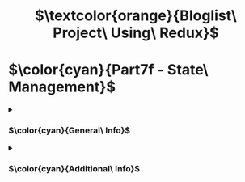 <h1 align="center"> $\textcolor{orange}{Bloglist\ Project\ Using\ Redux}$
</h1>

# $\color{cyan}{Part7f - State\ Management}$

<details>
<summary>

### $\color{cyan}{General\ Info}$

 </summary>

- This project is improved version of the Part4(Backend) and Part5(Frontend).

- What is new:

- Field to capture comments added in `schema model ` and updating comments in array to database(MangoDb).

### Frontend

Tools used for state management :

- Redux
- Redux Toll-kit
- Custom Hooks

</details>

<details>

<summary>

### $\color{cyan}{Additional\ Info}$

 </summary>

- This in and improved version of part4 and part5 of the bloglist projects.

</details>
